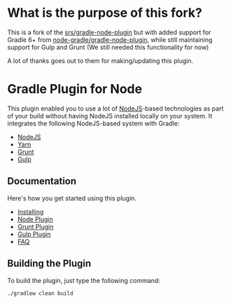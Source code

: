 # What is the purpose of this fork?
This is a fork of the [srs/gradle-node-plugin](https://github.com/srs/gradle-node-plugin) but with added support for Gradle 6+ from [node-gradle/gradle-node-plugin](https://github.com/node-gradle/gradle-node-plugin), while still maintaining support for Gulp and Grunt (We still needed this functionality for now)

A lot of thanks goes out to them for making/updating this plugin. 

# Gradle Plugin for Node

This plugin enabled you to use a lot of [NodeJS](https://nodejs.org)-based technologies as part of your 
build without having NodeJS installed locally on your system. It integrates the following NodeJS-based system
with Gradle:

* [NodeJS](https://nodejs.org)
* [Yarn](https://yarnpkg.com/)
* [Grunt](https://gruntjs.com/)
* [Gulp](https://gulpjs.com/)

## Documentation

Here's how you get started using this plugin.

* [Installing](docs/installing.md)
* [Node Plugin](docs/node.md)
* [Grunt Plugin](docs/grunt.md)
* [Gulp Plugin](docs/gulp.md)
* [FAQ](docs/faq.md)

## Building the Plugin

To build the plugin, just type the following command:

```bash
./gradlew clean build
```
